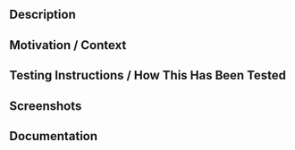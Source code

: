 ## Description

<!-- Describe your changes in detail. The sections suggested are intended to make -->
<!-- it easy to create a descriptive PR that is easy to review. Change as needed! -->

## Motivation / Context

<!-- Why is this change required? What problem does it solve? -->
<!-- If it fixes or is related to an open issue, link to the issue here. -->

## Testing Instructions / How This Has Been Tested

<!-- Describe how you tested your changes and/or how a reviewer can test your changes. -->

## Screenshots

<!-- Would including screenshots be helpful to the reviewer? -->

## Documentation

<!-- Do any of the changes warrant documentation updates? -->
